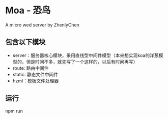 # Moa - 恐鸟
A micro wed server by ZhenlyChen
## 包含以下模块
- server：服务器核心模块，采用直线型中间件模型（本来想实现koa的洋葱模型的，但是时间不多，就先写了一个这样的，以后有时间再写）
- route: 路由中间件
- static: 静态文件中间件
- hzml：模板文件处理器

## 运行

npm run
